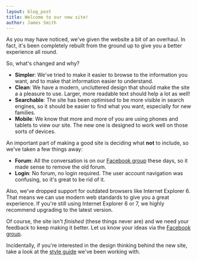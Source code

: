 ```yaml
---
layout: blog_post
title: Welcome to our new site!
author: James Smith
---
```


As you may have noticed, we've given the website a bit of an overhaul. In fact, it's
been completely rebuilt from the ground up to give you a better experience all round.

So, what's changed and why?

* **Simpler**: We've tried to make it easier to browse to the information you want,
  and to make that information easier to understand.
* **Clean**: We have a modern, uncluttered design that should make the site a
  a pleasure to use. Larger, more readable text should help a lot as well!
* **Searchable**: The site has been optimised to be more visible in search engines,
  so it should be easier to find what you want, especially for new families.
* **Mobile**: We know that more and more of you are using phones and tablets to view
  our site. The new one is designed to work well on those sorts of devices.
  
An important part of making a good site is deciding what **not** to include, so 
we've taken a few things away:

* **Forum**: All the conversation is on our [Facebook group](http://facebook.com/groups/cdcssguk)
  these days, so it made sense to remove the old forum.
* **Login**: No forum, no login required. The user account navigation was confusing, so
  it's great to be rid of it.

Also, we've dropped support for outdated browsers like Internet Explorer 6.
That means we can use modern web standards to give you a great experience. If you're
still using Internet Explorer 6 or 7, we highly recommend upgrading to the latest 
version.

Of course, the site isn't *finished* (these things never are) and we need your feedback
to keep making it better. Let us know your ideas via the [Facebook group](http://facebook.com/groups/cdcssguk).

Incidentally, if you're interested in the design thinking behind the new site, take a look at the 
[style guide](http://github.com/cdcssg/cdcssg.github.io/wiki/StyleGuide) we've been
working with.